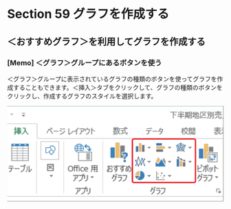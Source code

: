 # Section 59 グラフを作成する

## ＜おすすめグラフ＞を利用してグラフを作成する

### [Memo] ＜グラフ＞グループにあるボタンを使う

＜グラフ＞グループに表示されているグラフの種類のボタンを使ってグラフを作成することもできます。＜挿入＞タブをクリックして、グラフの種類のボタンをクリックし、作成するグラフのスタイルを選択します。

![memo](005.png)
